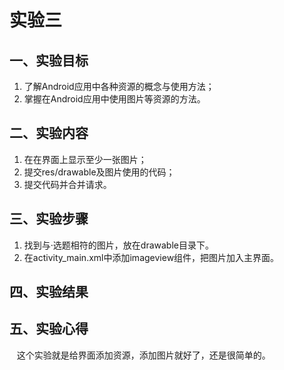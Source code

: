 # 实验三    
## 一、实验目标  
1. 了解Android应用中各种资源的概念与使用方法；
2. 掌握在Android应用中使用图片等资源的方法。
## 二、实验内容  
1. 在在界面上显示至少一张图片； 
2. 提交res/drawable及图片使用的代码； 
3. 提交代码并合并请求。 
## 三、实验步骤  
1. 找到与·选题相符的图片，放在drawable目录下。
2. 在activity_main.xml中添加imageview组件，把图片加入主界面。
## 四、实验结果  
## 五、实验心得  
&#160; &#160;这个实验就是给界面添加资源，添加图片就好了，还是很简单的。
